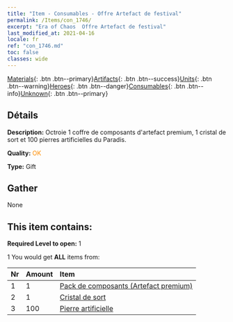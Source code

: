 ```yaml
---
title: "Item - Consumables - Offre Artefact de festival"
permalink: /Items/con_1746/
excerpt: "Era of Chaos  Offre Artefact de festival"
last_modified_at: 2021-04-16
locale: fr
ref: "con_1746.md"
toc: false
classes: wide
---
```

 [Materials](/fr/Items/){: .btn .btn--primary}[Artifacts](/fr/Items/Artifacts/){: .btn .btn--success}[Units](/fr/Items/Units/){: .btn .btn--warning}[Heroes](/fr/Items/Heroes/){: .btn .btn--danger}[Consumables](/fr/Items/Consumables/){: .btn .btn--info}[Unknown](/fr/Items/Unknown/){: .btn .btn--primary}

## Détails
 **Description:** Octroie 1 coffre de composants d'artefact premium, 1 cristal de sort et 100 pierres artificielles du Paradis.

 **Quality:** <span style="color: #FF8C00">OK</span>

 **Type:** Gift

## Gather

  None

## This item contains:

 **Required Level to open:** 1

 1 You would get **ALL** items  from:

  | Nr | Amount |     Item    |
  |:---|:-------|:------------|
  | 1 | 1 | [Pack de composants (Artefact premium)](/fr/Items/con_1433/) |  | 
  | 2 | 1 | [Cristal de sort](/fr/Items/art_189/) |  | 
  | 3 | 100 | [Pierre artificielle](/fr/Items/art_188/) |  | 
